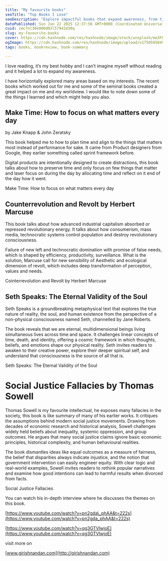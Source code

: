 ```yaml
---
title: "My favourite books"
seoTitle: "Top Books I Love"
seoDescription: "Explore impactful books that expand awareness, from time management to social justice critiques, with insights and personal reflections"
datePublished: Sun Jun 22 2025 12:37:56 GMT+0000 (Coordinated Universal Time)
cuid: cmc7nl36k000d02l57942d30q
slug: my-favourite-books
cover: https://cdn.hashnode.com/res/hashnode/image/stock/unsplash/mo3FOTG62ao/upload/441da9536b95dac64bc41a6df1767cd7.jpeg
ogImage: https://cdn.hashnode.com/res/hashnode/image/upload/v1750595849190/75df3109-c996-4b13-b237-48e5f32996f3.jpeg
tags: books, bookreview, book-summary

---
```


I love reading, it’s my best hobby and I can’t imagine myself without reading and it helped a lot to expand my awareness.

I have horizontally explored many areas based on my interests. The recent books which worked out for me and some of the seminal books created a great impact on me and my worldview. I would like to note down some of the things I learned and which might help you also.

## Make Time: How to focus on what matters every day  
by Jake Knapp & John Zeratsky

This book helped me to how to plan time and align to the things that matters most instead of performance for sake. It came from Product designers from Google, they earlier something called sprint framework before.

Digital products are intentionally designed to create distractions, this book talks about how to preserve time and only focus on few things that matter and laser focus on during the day by allocating time and reflect on it end of the day how it went.

Make Time: How to focus on what matters every day

## Counterrevolution and Revolt by Herbert Marcuse

This book talks about how advanced industrial capitalism absorbed or repressed revolutionary energy. It talks about how consumerism, mass media, technocratic systems control population and destroy revolutionary consciousness.

Failure of new left and technocratic domination with promise of false needs, which is shaped by efficiency, productivity, surveillance. What is the solution, Marcuse call for new sensibility of Aesthetic and ecological dimension of revolt, which includes deep transformation of perception, values and needs.

Cointerrevolution and Revolt by Herbert Marcuse

## Seth Speaks: The Eternal Validity of the Soul

Seth Speaks is a groundbreaking metaphysical text that explores the true nature of reality, the soul, and human existence from the perspective of a non-physical consciousness named Seth, channelled by Jane Roberts.

The book reveals that we are eternal, multidimensional beings living simultaneous lives across time and space. It challenges linear concepts of time, death, and identity, offering a cosmic framework in which thoughts, beliefs, and emotions shape our physical reality. Seth invites readers to awaken to their creative power, explore their deeper spiritual self, and understand that consciousness is the source of all that is.

Seth Speaks: The Eternal Validity of the Soul

# Social Justice Fallacies by Thomas Sowell

Thomas Sowell is my favourite intellectual, he exposes many fallacies in the society, this book is like summary of many of his earlier works. It critiques the assumptions behind modern social justice movements. Drawing from decades of economic research and historical analysis, Sowell challenges widely held beliefs about inequality, systemic oppression, and group outcomes. He argues that many social justice claims ignore basic economic principles, historical complexity, and human behavioural realities.

The book dismantles ideas like equal outcomes as a measure of fairness, the belief that disparities always indicate injustice, and the notion that government intervention can easily engineer equity. With clear logic and real-world examples, Sowell invites readers to rethink popular narratives and examine how good intentions can lead to harmful results when divorced from facts.

Social Justice Fallacies

You can watch his in-depth interview where he discusses the themes on this book.

[https://www.youtube.com/watch?v=pn2gda\_phAA&t=222s](https://www.youtube.com/watch?v=pn2gda_phAA&t=222s)

[https://www.youtube.com/watch?v=qg3GTVlwjoE](https://www.youtube.com/watch?v=qg3GTVlwjoE)

visit more on

[www.girishnandan.com](http://girishnandan.com)
